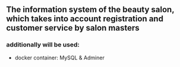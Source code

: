 ## The information system of the beauty salon, which takes into account registration and customer service by salon masters

### additionally will be used:
- docker container: MySQL & Adminer
